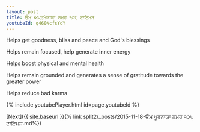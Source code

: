 ```yaml
---
layout: post
title: ਓਮ ਅਪ੍ਰਮੇਯਾਯਾ ਨਮਹ ੧੦੮ ਟਾਇਮਸ
youtubeId: q460NcfsYdY
---
```

 
 
Helps get goodness, bliss and peace and God's blessings
 
Helps remain focused, help generate inner energy 
 
Helps boost physical and mental health 
 
Helps remain grounded and generates a sense of gratitude towards the greater power 
 
Helps reduce bad karma
 
 
 
 


{% include youtubePlayer.html id=page.youtubeId %}
 
[Next]({{ site.baseurl }}{% link  split2/_posts/2015-11-18-ਓਮ ਪੂਰਨਾਯਾ ਨਮਹ ੧੦੮ ਟਾਇਮਸ.md%})
 
